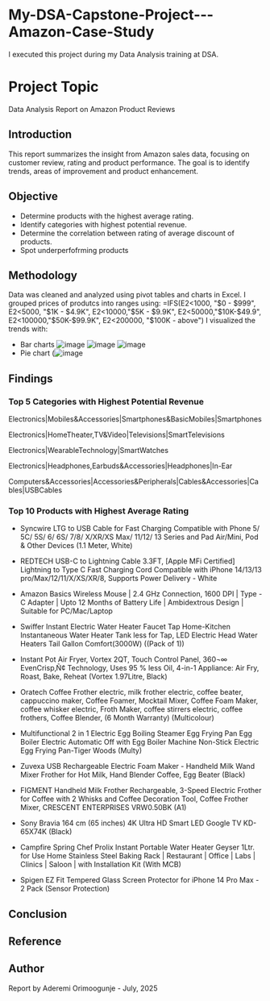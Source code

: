 # My-DSA-Capstone-Project---Amazon-Case-Study
I executed this project during my Data Analysis training at DSA.

# Project Topic
Data Analysis Report on Amazon Product Reviews

## Introduction
This report summarizes the insight from Amazon sales data, focusing on customer review, rating and product performance. The goal is to identify trends, areas of improvement and product enhancement.

## Objective
- Determine products with the highest average rating.
- Identify categories with highest potential revenue.
- Determine the correlation between rating of average discount of products.
- Spot underperfofrming products

## Methodology
Data was cleaned and analyzed using pivot tables and charts in Excel.
I grouped prices of produtcs into ranges using: =IFS(E2<1000, "$0 - $999", E2<5000, "$1K - $4.9K", E2<10000,"$5K - $9.9K", E2<50000,"$10K-$49.9", E2<100000,"$50K-$99.9K", E2<200000, "$100K - above")
I visualized the trends with:
- Bar charts ![image](https://github.com/user-attachments/assets/53559980-7538-4d38-a1da-2091ad255301)
             ![image](https://github.com/user-attachments/assets/450fc999-4268-4cd0-b017-f6901e4792b5)
             ![image](https://github.com/user-attachments/assets/9cae1dec-66ca-4400-9b80-5240f9705301)
- Pie chart (![image](https://github.com/user-attachments/assets/87efc69f-0e6b-4d9c-987a-89852b645d5d)

## Findings
### Top 5 Categories with Highest Potential Revenue
Electronics|Mobiles&Accessories|Smartphones&BasicMobiles|Smartphones

Electronics|HomeTheater,TV&Video|Televisions|SmartTelevisions

Electronics|WearableTechnology|SmartWatches

Electronics|Headphones,Earbuds&Accessories|Headphones|In-Ear

Computers&Accessories|Accessories&Peripherals|Cables&Accessories|Cables|USBCables

### Top 10 Products with Highest Average Rating
- Syncwire LTG to USB Cable for Fast Charging Compatible with Phone 5/ 5C/ 5S/ 6/ 6S/ 7/8/ X/XR/XS Max/ 11/12/ 13 Series and Pad Air/Mini, Pod & Other Devices (1.1 Meter, White)

- REDTECH USB-C to Lightning Cable 3.3FT, [Apple MFi Certified] Lightning to Type C Fast Charging Cord Compatible with iPhone 14/13/13 pro/Max/12/11/X/XS/XR/8, Supports Power Delivery - White

- Amazon Basics Wireless Mouse | 2.4 GHz Connection, 1600 DPI | Type - C Adapter | Upto 12 Months of Battery Life | Ambidextrous Design | Suitable for PC/Mac/Laptop

- Swiffer Instant Electric Water Heater Faucet Tap Home-Kitchen Instantaneous Water Heater Tank less for Tap, LED Electric Head Water Heaters Tail Gallon Comfort(3000W) ((Pack of 1))

- Instant Pot Air Fryer, Vortex 2QT, Touch Control Panel, 360¬∞ EvenCrisp‚Ñ¢ Technology, Uses 95 % less Oil, 4-in-1 Appliance: Air Fry, Roast, Bake, Reheat (Vortex 1.97Litre, Black)

- Oratech Coffee Frother electric, milk frother electric, coffee beater, cappuccino maker, Coffee Foamer, Mocktail Mixer, Coffee Foam Maker, coffee whisker electric, Froth Maker, coffee stirrers electric, coffee frothers, Coffee Blender, (6 Month Warranty) (Multicolour)

- Multifunctional 2 in 1 Electric Egg Boiling Steamer Egg Frying Pan Egg Boiler Electric Automatic Off with Egg Boiler Machine Non-Stick Electric Egg Frying Pan-Tiger Woods (Multy)

- Zuvexa USB Rechargeable Electric Foam Maker - Handheld Milk Wand Mixer Frother for Hot Milk, Hand Blender Coffee, Egg Beater (Black)
  
- FIGMENT Handheld Milk Frother Rechargeable, 3-Speed Electric Frother for Coffee with 2 Whisks and Coffee Decoration Tool, Coffee Frother Mixer, CRESCENT ENTERPRISES VRW0.50BK (A1)

- Sony Bravia 164 cm (65 inches) 4K Ultra HD Smart LED Google TV KD-65X74K (Black)

- Campfire Spring Chef Prolix Instant Portable Water Heater Geyser 1Ltr. for Use Home Stainless Steel Baking Rack | Restaurant | Office | Labs | Clinics | Saloon | with Installation Kit (With MCB)

- Spigen EZ Fit Tempered Glass Screen Protector for iPhone 14 Pro Max - 2 Pack (Sensor Protection)




## Conclusion

## Reference

## Author
Report by Aderemi Orimoogunje - July, 2025
